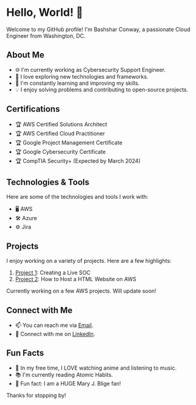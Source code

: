 # Hello, World! 👋

Welcome to my GitHub profile! I'm Bashshar Conway, a passionate Cloud Engineer from Washington, DC. 

## About Me

- 🌐 I'm currently working as Cybersecurity Support Engineer.
- 🚀 I love exploring new technologies and frameworks.
- 🌱 I'm constantly learning and improving my skills.
- 💡 I enjoy solving problems and contributing to open-source projects.

## Certifications

- 🏆 AWS Certified Solutions Architect
- 🏆 AWS Certified Cloud Practitioner
- 🏆 Google Project Management Certificate
- 🏆 Google Cybersecurity Certificate
- 🏆 CompTIA Security+ (Expected by March 2024)

## Technologies & Tools

Here are some of the technologies and tools I work with:

- 🖥️ AWS
- 🛠️ Azure
- ⚙️ Jira

## Projects

I enjoy working on a variety of projects. Here are a few highlights:

1. [Project 1](https://github.com/bconway1906/CLOUD-SOC-HONEYNET): Creating a Live SOC
2. [Project 2](https://github.com/bconway1906/Host-HTML-Website-on-AWS): How to Host a HTML Website on AWS

Currently working on a few AWS projects. Will update soon!

## Connect with Me

- 📫 You can reach me via [Email](bashsharc@outlook.com).
- 🔗 Connect with me on [LinkedIn](https://www.linkedin.com/in/bashshar-c-257755267/).

## Fun Facts

- 🎸 In my free time, I LOVE watching anime and listening to music.
- 📚 I'm currently reading Atomic Habits.
- 🎨 Fun fact: I am a HUGE Mary J. Blige fan!

Thanks for stopping by! 
